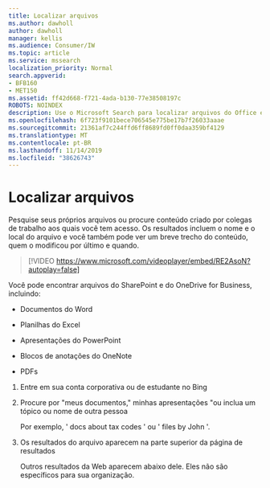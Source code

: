 ```yaml
---
title: Localizar arquivos
ms.author: dawholl
author: dawholl
manager: kellis
ms.audience: Consumer/IW
ms.topic: article
ms.service: mssearch
localization_priority: Normal
search.appverid:
- BFB160
- MET150
ms.assetid: ff42d668-f721-4ada-b130-77e38508197c
ROBOTS: NOINDEX
description: Use o Microsoft Search para localizar arquivos do Office e PDFs e as informações que você verá
ms.openlocfilehash: 6f723f9101bece706545e775be17b7f26033aaae
ms.sourcegitcommit: 21361af7c244ffd6ff8689fd0ff0daa359bf4129
ms.translationtype: MT
ms.contentlocale: pt-BR
ms.lasthandoff: 11/14/2019
ms.locfileid: "38626743"
---
```

# <a name="find-files"></a>Localizar arquivos

Pesquise seus próprios arquivos ou procure conteúdo criado por colegas de trabalho aos quais você tem acesso. Os resultados incluem o nome e o local do arquivo e você também pode ver um breve trecho do conteúdo, quem o modificou por último e quando.
  
> [!VIDEO https://www.microsoft.com/videoplayer/embed/RE2AsoN?autoplay=false]
  
Você pode encontrar arquivos do SharePoint e do OneDrive for Business, incluindo:
  
- Documentos do Word
    
- Planilhas do Excel
    
- Apresentações do PowerPoint
    
- Blocos de anotações do OneNote
    
- PDFs
    
1. Entre em sua conta corporativa ou de estudante no Bing
    
2. Procure por "meus documentos," minhas apresentações "ou inclua um tópico ou nome de outra pessoa
    
    Por exemplo, ' docs about tax codes ' ou ' files by John '.
    
3. Os resultados do arquivo aparecem na parte superior da página de resultados
    
    Outros resultados da Web aparecem abaixo dele. Eles não são específicos para sua organização.


